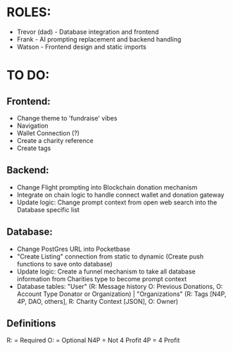 # ROLES:
- Trevor (dad) - Database integration and frontend
- Frank - AI prompting replacement and backend handling
- Watson - Frontend design and static imports

# TO DO:

## Frontend:
- Change theme to 'fundraise' vibes
- Navigation
- Wallet Connection (?)
- Create a charity reference
- Create tags

## Backend:
- Change Flight prompting into Blockchain donation mechanism
- Integrate on chain logic to handle connect wallet and donation gateway
- Update logic: Change prompt context from open web search into the Database specific list

## Database:
- Change PostGres URL into Pocketbase
- "Create Listing" connection from static to dynamic (Create push functions to save onto database)
- Update logic: Create a funnel mechanism to take all database information from Charities type to become prompt context
- Database tables: "User" (R: Message history O: Previous Donations, O: Account Type Donator or Organization) | "Organizations"  (R: Tags [N4P, 4P, DAO, others], R: Charity Context [JSON], O: Owner)

## Definitions
R: = Required
O: = Optional
N4P = Not 4 Profit
4P = 4 Profit
